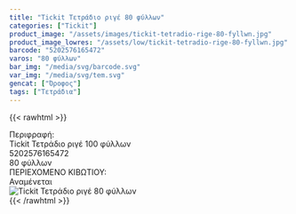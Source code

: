 ```yaml
---
title: "Tickit Τετράδιο ριγέ 80 φύλλων"
categories: ["Tickit"]
product_image: "/assets/images/tickit-tetradio-rige-80-fyllwn.jpg"
product_image_lowres: "/assets/low/tickit-tetradio-rige-80-fyllwn.jpg"
barcode: "5202576165472"
varos: "80 φύλλων"
bar_img: "/media/svg/barcode.svg"
var_img: "/media/svg/tem.svg"
gencat: ["Όροφος"]
tags: ["Τετράδια"]
---
```

{{< rawhtml >}}

<div class="sload715"><div class="product"><div id="sistatika">Περιφραφή:</div><div class="alltext">Tickit Τετράδιο ριγέ 100 φύλλων</div><div id="barcode"><div id="barimage1"></div><span id="bartext">5202576165472</span></div><div id="varos"><div id="temimg"></div><span id="varostext">80 φύλλων</span></div><div id="kivotio">ΠΕΡΙΕΧΟΜΕΝΟ ΚΙΒΩΤΙΟΥ:<br>Αναμένεται</div><div class="pimg"><img alt="Tickit Τετράδιο ριγέ 80 φύλλων" title="Tickit Τετράδιο ριγέ 80 φύλλων" src="/assets/images/tickit-tetradio-rige-80-fyllwn.jpg"></div></div></div>
{{< /rawhtml >}}


